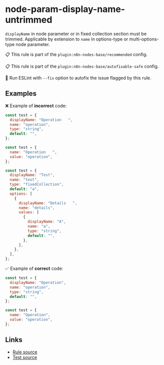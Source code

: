 [//]: # "File generated from a template. Do not edit this file directly."

# node-param-display-name-untrimmed

`displayName` in node parameter or in fixed collection section must be trimmed. Applicable by extension to `name` in options-type or multi-options-type node parameter.

📋 This rule is part of the `plugin:n8n-nodes-base/recommended` config.

📋 This rule is part of the `plugin:n8n-nodes-base/autofixable-safe` config.

🔧 Run ESLint with `--fix` option to autofix the issue flagged by this rule.

## Examples

❌ Example of **incorrect** code:

```js
const test = {
  displayName: "Operation   ",
  name: "operation",
  type: "string",
  default: "",
};

const test = {
  name: "Operation   ",
  value: "operation",
};

const test = {
  displayName: "Test",
  name: "test",
  type: "fixedCollection",
  default: "a",
  options: [
    {
      displayName: "Details   ",
      name: "details",
      values: [
        {
          displayName: "A",
          name: "a",
          type: "string",
          default: "",
        },
      ],
    },
  ],
};
```

✅ Example of **correct** code:

```js
const test = {
  displayName: "Operation",
  name: "operation",
  type: "string",
  default: "",
};

const test = {
  name: "Operation",
  value: "operation",
};
```

## Links

- [Rule source](../../lib/rules/node-param-display-name-untrimmed.ts)
- [Test source](../../tests/node-param-display-name-untrimmed.test.ts)

